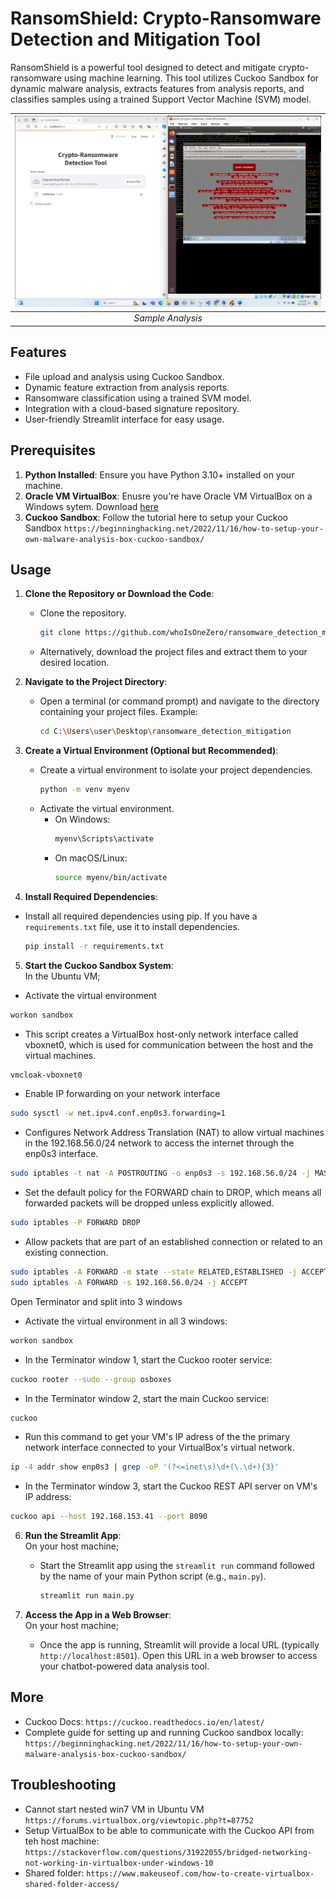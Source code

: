 # RansomShield: Crypto-Ransomware Detection and Mitigation Tool

RansomShield is a powerful tool designed to detect and mitigate crypto-ransomware using machine learning. This tool utilizes Cuckoo Sandbox for dynamic malware analysis, extracts features from analysis reports, and classifies samples using a trained Support Vector Machine (SVM) model.

| <img src="https://github.com/whoIsOneZero/ransomware_detection_mitigation/blob/main/cerber_analysis.png?raw=true"> |
|:--:| 
| *Sample Analysis* |


## Features

- File upload and analysis using Cuckoo Sandbox.
- Dynamic feature extraction from analysis reports.
- Ransomware classification using a trained SVM model.
- Integration with a cloud-based signature repository.
- User-friendly Streamlit interface for easy usage.

## Prerequisites
1. **Python Installed**: Ensure you have Python 3.10+ installed on your machine.
2. **Oracle VM VirtualBox**: Enusre you're have Oracle VM VirtualBox on a Windows sytem. Download [here](https://www.virtualbox.org/wiki/Downloads)
3. **Cuckoo Sandbox**: Follow the tutorial here to setup your Cuckoo Sandbox
  ```https://beginninghacking.net/2022/11/16/how-to-setup-your-own-malware-analysis-box-cuckoo-sandbox/```

## Usage

1. **Clone the Repository or Download the Code**:
   - Clone the repository.
     ```sh
     git clone https://github.com/whoIsOneZero/ransomware_detection_mitigation.git
     ```
   - Alternatively, download the project files and extract them to your desired location.

2. **Navigate to the Project Directory**:
   - Open a terminal (or command prompt) and navigate to the directory containing your project files. Example:
     ```sh
     cd C:\Users\user\Desktop\ransomware_detection_mitigation
     ```

3. **Create a Virtual Environment (Optional but Recommended)**:
   - Create a virtual environment to isolate your project dependencies.
     ```sh
     python -m venv myenv
     ```
   - Activate the virtual environment.
     - On Windows:
       ```sh
       myenv\Scripts\activate
       ```
     - On macOS/Linux:
       ```sh
       source myenv/bin/activate
       ```

4. **Install Required Dependencies**:
  - Install all required dependencies using pip. If you have a `requirements.txt` file, use it to install dependencies.
    ```sh
    pip install -r requirements.txt
    ```

5. **Start the Cuckoo Sandbox System**:  
  In the Ubuntu VM;
  - Activate the virtual environment  
  ```sh
  workon sandbox
  ```
  - This script creates a VirtualBox host-only network interface called vboxnet0, which is used for communication between the host and the virtual machines.  
  ```sh
  vmcloak-vboxnet0
  ```
  - Enable IP forwarding on your network interface  
  ```sh
  sudo sysctl -w net.ipv4.conf.enp0s3.forwarding=1
  ```
  - Configures Network Address Translation (NAT) to allow virtual machines in the 192.168.56.0/24 network to access the internet through the enp0s3 interface.  
  ```sh
  sudo iptables -t nat -A POSTROUTING -o enp0s3 -s 192.168.56.0/24 -j MASQUERADE
  ```
  - Set the default policy for the FORWARD chain to DROP, which means all forwarded packets will be dropped unless explicitly allowed.  
  ```sh
  sudo iptables -P FORWARD DROP
  ```
  - Allow packets that are part of an established connection or related to an existing connection.  
  ```sh
  sudo iptables -A FORWARD -m state --state RELATED,ESTABLISHED -j ACCEPT
  sudo iptables -A FORWARD -s 192.168.56.0/24 -j ACCEPT
  ```
  <!-- ```sudo iptables -A FORWARD -s 192.168.56.0/24 -j ACCEPT``` -->

  Open Terminator and split into 3 windows
  - Activate the virtual environment in all 3 windows:  
  ```sh
  workon sandbox
  ```
  - In the Terminator window 1, start the Cuckoo rooter service:  
  ```sh
  cuckoo rooter --sudo --group osboxes
  ```
  - In the Terminator window 2, start the main Cuckoo service:  
  ```sh
  cuckoo
  ```
  <!-- - In the Terminator window 3, start the Cuckoo web interface:
  window 3 - cuckoo web --host 127.0.0.1 --port 8080 -->
  - Run this command to get your VM's IP adress of the the primary network interface connected to your VirtualBox's virtual network.
  ```sh
  ip -4 addr show enp0s3 | grep -oP '(?<=inet\s)\d+(\.\d+){3}'
  ```  
  - In the Terminator window 3, start the Cuckoo REST API server on VM's IP address:
  ```sh
  cuckoo api --host 192.168.153.41 --port 8090
  ```

6. **Run the Streamlit App**:  
  On your host machine;
   - Start the Streamlit app using the `streamlit run` command followed by the name of your main Python script (e.g., `main.py`).
     ```sh
     streamlit run main.py
     ```

6. **Access the App in a Web Browser**:  
  On your host machine;
   - Once the app is running, Streamlit will provide a local URL (typically `http://localhost:8501`). Open this URL in a web browser to access your chatbot-powered data analysis tool.


## More
- Cuckoo Docs:
```https://cuckoo.readthedocs.io/en/latest/```
- Complete guide for setting up and running Cuckoo sandbox locally:
```https://beginninghacking.net/2022/11/16/how-to-setup-your-own-malware-analysis-box-cuckoo-sandbox/```

## Troubleshooting
- Cannot start nested win7 VM in Ubuntu VM
```https://forums.virtualbox.org/viewtopic.php?t=87752``` 
- Setup VirtualBox to be able to communicate with the Cuckoo API from teh host machine:
```https://stackoverflow.com/questions/31922055/bridged-networking-not-working-in-virtualbox-under-windows-10```
- Shared folder:
```https://www.makeuseof.com/how-to-create-virtualbox-shared-folder-access/```
